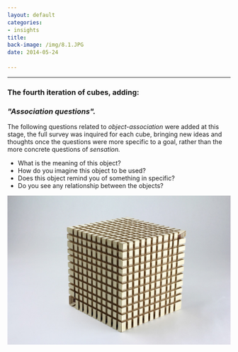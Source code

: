 ```yaml
---
layout: default
categories:
- insights
title: 
back-image: /img/8.1.JPG
date: 2014-05-24

---
```


<hr/>

<h3 class="col-md-8 col-md-offset-2 vcenter">The fourth iteration of  cubes, adding:</h3>
<h3 class="col-md-8 col-md-offset-2 vcenter"><em>"Association questions".</em></h3>

<p class="col-md-10 col-md-offset-1 justify">The following questions related to <em>object-association</em> were added at this stage, the full survey was inquired for each cube, bringing new ideas and thoughts once the questions were more specific to a goal, rather than the more concrete questions of <em>sensation.</em> </p>

<ul class="col-md-6 col-md-offset-3 vcenter ul1">
	<li>What is the meaning of this object?</li>
	<li>How do you imagine this object to be used?</li>
	<li>Does this object remind you of something in specific? 
</li>
	<li>Do you see any relationship between the objects?</li>
</ul>


<p class="col-md-8 col-md-offset-2"><img class="img-responsive" src="/img/9.1.JPG" alt="Plywood Grid 1X"/></p>
